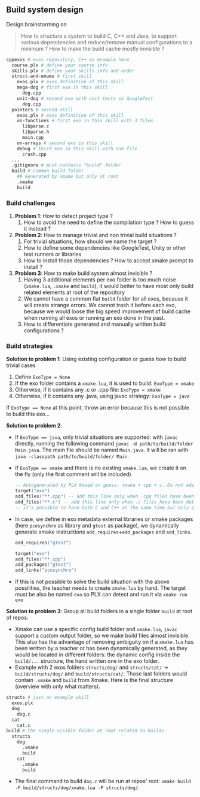 ## Build system design

Design brainstorming on
> How to structure a system to build C, C++ and Java, to support various dependencies and reduce/remove manual configurations to a minimum ?
> How to make the build cache mostly invisible ?

```sh
cppexos # exos repository, C++ as example here
  course.plx # define your course info
  skills.plx # define your skills info and order
  struct-and-enums # first skill
    exos.plx # exos definition of this skill
    mega-dog # first exo in this skill
      dog.cpp
    unit-dog # second exo with unit tests in GoogleTest
      dog.cpp
  pointers # second skill
    exos.plx # exos definition of this skill
    on-functions # first exo in this skill with 3 files
      libparse.c
      libparse.h
      main.cpp
    on-arrays # second exo in this skill
    debug # third exo in this skill with one file
      crash.cpp
  ...
  .gitignore # must contains "build" folder
  build # common build folder
    ## Generated by xmake but only at root
    .xmake
    build
```

### Build challenges

1. **Problem 1**: How to detect project type ?
    1. How to avoid the need to define the compilation type ? How to guess it instead ?
1. **Problem 2**: How to manage trivial and non trivial build situations ?
    1. For trivial situations, how should we name the target ?
    1. How to define some dependencies like GoogleTest, Unity or other test runners or libraries
    1. How to install those dependencies ? How to accept xmake prompt to install ?
1. **Problem 3**: How to make build system almost invisible ?
    1. Having 3 additional elements per exo folder is too much noise (`xmake.lua`, `.xmake` and `build`), it would better to have most only build related elements at root of the repository
    1. We cannot have a common flat `build` folder for all exos, because it will create strange errors. We cannot trash it before each exo, because we would loose the big speed improvement of build cache when running all exos or running an exo done in the past.
    1. How to differentiate generated and manually written build configurations ?

### Build strategies
**Solution to problem 1**: Using existing configuration or guess how to build trivial cases
1. Define `ExoType = None`
1. If the exo folder contains a `xmake.lua`, it is used to build: `ExoType = xmake`
1. Otherwise, if it contains any .c or .cpp file: `ExoType = xmake`
1. Otherwise, if it contains any .java, using javac strategy: `ExoType = java`

If `ExoType == None` at this point, throw an error because this is not possible to build this exo...

**Solution to problem 2**: 
- If `ExoType == java`, only trivial situations are supported: with `javac` directly, running the following command `javac -d path/to/build/folder Main.java`. The main file should be named `Main.java`. It will be ran with `java -classpath path/to/build/folder/ Main`.
- If `ExoType == xmake` and there is no existing `xmake.lua`, we create it on the fly (only the first comment will be included)
    ```lua
    -- Autogenerated by PLX based on guess: xmake + cpp + c. Do not edit directly.
    target("exo")
    add_files("**.cpp") -- add this line only when .cpp files have been detected
    add_files("**.c") -- add this line only when .c files have been detected
    -- it's possible to have both C and C++ at the same time but only one `main()` function
    ```
- In case, we define in exo metadata external libraries or xmake packages (here `pcosynchro` as library and `gtest` as package), we dynamically generate xmake instructions `add_requires`+`add_packages` and `add_links`.
    ```lua
    add_requires("gtest")

    target("exo")
    add_files("**.cpp")
    add_packages("gtest")
    add_links("pcosynchro")
    ```

- If this is not possible to solve the build situation with the above possilities, the teacher needs to create `xmake.lua` by hand. The target must be also be named `exo` so PLX can detect and run it via `xmake run exo`

**Solution to problem 3**: Group all build folders in a single folder `build` at root of repos:
- Xmake can use a specific config build folder and `xmake.lua`, `javac` support a custom output folder, so we make build files almost invisible. This also has the advantage of removing ambiguity on if a `xmake.lua` has been written by a teacher or has been dynamically generated, as they would be located in different folders: the dynamic config inside the `build/...` structure, the hand written one in the exo folder.
- Example with 2 exos folders `structs/dog/` and `structs/cat/` -> `build/structs/dog/` and `build/structs/cat/`. Those last folders would contain `.xmake` and `build` from Xmake. Here is the final structure (overview with only what matters).
```sh
structs # just an example skill
  exos.plx
  dog
    dog.c
  cat
    cat.c
build # the single visible folder at root related to builds
  structs
    dog
      .xmake
      build
    cat
      .xmake
      build
```
- The final command to build `dog.c` will be run at repos' root: `xmake build -F build/structs/dog/xmake.lua -P structs/dog/`.

